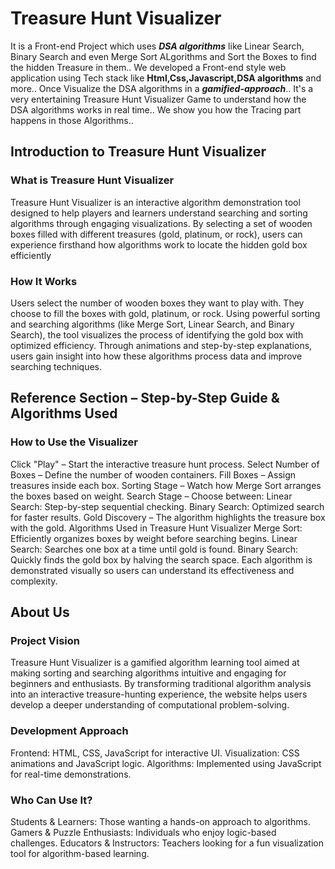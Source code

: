 # Treasure Hunt Visualizer
It is a Front-end Project which uses ***DSA algorithms*** like Linear Search, Binary Search and even Merge Sort ALgorithms and Sort the Boxes to find the hidden Treasure in them..
We developed a Front-end style web application using Tech stack like **Html,Css,Javascript,DSA algorithms** and more..
Once Visualize the DSA algorithms in a ***gamified-approach***..
It's a very entertaining Treasure Hunt Visualizer Game to understand how the DSA algorithms works in real time.. We show you how the Tracing part happens in those Algorithms..


## Introduction to Treasure Hunt Visualizer
### What is Treasure Hunt Visualizer
Treasure Hunt Visualizer is an interactive algorithm demonstration tool designed to help players and learners understand searching and sorting algorithms through engaging visualizations. By selecting a set of wooden boxes filled with different treasures (gold, platinum, or rock), users can experience firsthand how algorithms work to locate the hidden gold box efficiently

### How It Works
Users select the number of wooden boxes they want to play with.
They choose to fill the boxes with gold, platinum, or rock.
Using powerful sorting and searching algorithms (like Merge Sort, Linear Search, and Binary Search), the tool visualizes the process of identifying the gold box with optimized efficiency.
Through animations and step-by-step explanations, users gain insight into how these algorithms process data and improve searching techniques.


## Reference Section – Step-by-Step Guide & Algorithms Used
### How to Use the Visualizer
Click "Play" – Start the interactive treasure hunt process. 
Select Number of Boxes – Define the number of wooden containers. 
Fill Boxes – Assign treasures inside each box. 
Sorting Stage – Watch how Merge Sort arranges the boxes based on weight.
Search Stage – Choose between: Linear Search: Step-by-step sequential checking. Binary Search: Optimized search for faster results.
Gold Discovery – The algorithm highlights the treasure box with the gold.
Algorithms Used in Treasure Hunt Visualizer
Merge Sort: Efficiently organizes boxes by weight before searching begins.
Linear Search: Searches one box at a time until gold is found.
Binary Search: Quickly finds the gold box by halving the search space.
Each algorithm is demonstrated visually so users can understand its effectiveness and complexity.


## About Us
### Project Vision
Treasure Hunt Visualizer is a gamified algorithm learning tool aimed at making sorting and searching algorithms intuitive and engaging for beginners and enthusiasts. By transforming traditional algorithm analysis into an interactive treasure-hunting experience, the website helps users develop a deeper understanding of computational problem-solving.

### Development Approach
Frontend: HTML, CSS, JavaScript for interactive UI.
Visualization: CSS animations and JavaScript logic.
Algorithms: Implemented using JavaScript for real-time demonstrations.
### Who Can Use It?
Students & Learners: Those wanting a hands-on approach to algorithms.
Gamers & Puzzle Enthusiasts: Individuals who enjoy logic-based challenges.
Educators & Instructors: Teachers looking for a fun visualization tool for algorithm-based learning.
